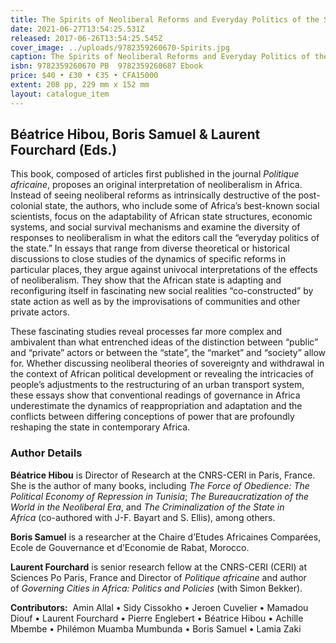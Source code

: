 ```yaml
---
title: The Spirits of Neoliberal Reforms and Everyday Politics of the State in Africa
date: 2021-06-27T13:54:25.531Z
released: 2017-06-26T13:54:25.545Z
cover_image: ../uploads/9782359260670-Spirits.jpg
caption: The Spirits of Neoliberal Reforms and Everyday Politics of the State in Africa
isbn: 9782359260670 PB  9782359260687 Ebook
price: $40 • £30 • €35 • CFA15000
extent: 208 pp, 229 mm x 152 mm
layout: catalogue_item
---
```

## Béatrice Hibou, Boris Samuel & Laurent Fourchard (Eds.)

This book, composed of articles first published in the journal *Politique africaine*, proposes an original interpretation of neoliberalism in Africa. Instead of seeing neoliberal reforms as intrinsically destructive of the post-colonial state, the authors, who include some of Africa’s best-known social scientists, focus on the adaptability of African state structures, economic systems, and social survival mechanisms and examine the diversity of responses to neoliberalism in what the editors call the “everyday politics of the state.” In essays that range from diverse theoretical or historical discussions to close studies of the dynamics of specific reforms in particular places, they argue against univocal interpretations of the effects of neoliberalism. They show that the African state is adapting and reconfiguring itself in fascinating new social realities “co-constructed” by state action as well as by the improvisations of communities and other private actors.

These fascinating studies reveal processes far more complex and ambivalent than what entrenched ideas of the distinction between “public” and “private” actors or between the “state”, the “market” and “society” allow for. Whether discussing neoliberal theories of sovereignty and withdrawal in the context of African political development or revealing the intricacies of people’s adjustments to the restructuring of an urban transport system, these essays show that conventional readings of governance in Africa underestimate the dynamics of reappropriation and adaptation and the conflicts between differing conceptions of power that are profoundly reshaping the state in contemporary Africa.

### Author Details

**Béatrice Hibou** is Director of Research at the CNRS-CERI in Paris, France. She is the author of many books, including *The Force of Obedience: The Political Economy of Repression in Tunisia*; *The Bureaucratization of the World in the Neoliberal Era*, and *The Criminalization of the State in Africa* (co-authored with J-F. Bayart and S. Ellis), among others.

**Boris Samuel** is a researcher at the Chaire d’Etudes Africaines Comparées, Ecole de Gouvernance et d’Economie de Rabat, Morocco.

**Laurent Fourchard** is senior research fellow at the CNRS-CERI (CERI) at Sciences Po Paris, France and Director of *Politique africaine* and author of *Governing Cities in Africa: Politics and Policies* (with Simon Bekker).

**Contributors:**  Amin Allal • Sidy Cissokho • Jeroen Cuvelier • Mamadou Diouf • Laurent Fourchard • Pierre Englebert • Béatrice Hibou • Achille Mbembe • Philémon Muamba Mumbunda • Boris Samuel • Lamia Zaki